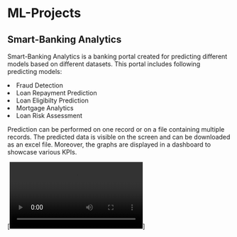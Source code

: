 # ML-Projects

## Smart-Banking Analytics
Smart-Banking Analytics is a banking portal created for predicting different models based on different datasets. This portal includes following predicting models: 

<li> Fraud Detection </li>
<li> Loan Repayment Prediction </li>
<li> Loan Eligibilty Prediction </li>
<li> Mortgage Analytics </li>
<li> Loan Risk Assessment </li> 

Prediction can be performed on one record or on a file containing multiple records. The predicted data is visible on the screen and can be downloaded as an excel file. Moreover, the graphs are displayed in a dashboard to showcase various KPIs. 

[![Click here to view the demo file](fraudDetection.mp4)]
